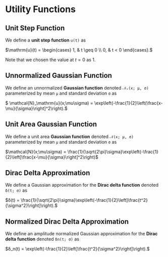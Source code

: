 # Utility Functions

## Unit Step Function

We define a **unit step function** `u(t)` as

$\mathrm{u}(t) = \begin{cases}
        1, &   t \geq 0 \\
        0, &   t < 0       
        \end{cases}.$

Note that we chosen the value at $t=0$ as $1$.


## Unnormalized Gaussian Function

We define an unnormalized **Gaussian function** denoted `𝒩ᵤ(x; μ, σ)` parameterized by mean `μ` and standard deviation `σ` as

$ \mathcal{N}_\mathrm{u}(x;\mu\sigma) = \exp\left(-\frac{1}{2}\left(\frac{x-\mu}{\sigma}\right]^2\right).$

## Unit Area Gaussian Function

We define a unit area **Gaussian function** denoted `𝒩(x; μ, σ)` parameterized by mean `μ` and standard deviation `σ` as

$\mathcal{N}(x;\mu\sigma) = \frac{1}{\sqrt{2\pi}\sigma}\exp\left(-\frac{1}{2}\left]\frac{x-\mu}{\sigma}\right]^2\right)$


## Dirac Delta Approximation

We define a Gaussian approximation for the **Dirac delta function** denoted `δ(t; σ)` as

$δ(t) = \frac{1}{\sqrt{2\pi}\sigma}\exp\left(-\frac{1}{2}\left]\frac{t^2}{\sigma^2}\right]\right).$


## Normalized Dirac Delta Approximation

We define an amplitude normalized Gaussian approximation for the **Dirac delta function** denoted `δn(t; σ)` as

$δ_n(t) = \exp\left(-\frac{1}{2}\left]\frac{t^2}{\sigma^2}\right]\right).$
